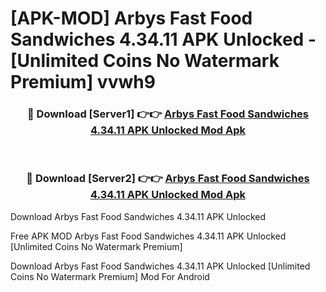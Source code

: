 # [APK-MOD] Arbys Fast Food Sandwiches 4.34.11 APK Unlocked - [Unlimited Coins No Watermark Premium] vvwh9



<div align="center">
<h3>🔴 Download [Server1] 👉👉 <a href="https://momento.my/?title=Arbys_Fast_Food_Sandwiches_4.34.11_APK_Unlocked">Arbys Fast Food Sandwiches 4.34.11 APK Unlocked Mod Apk</a></h3><br>

<h3>🔴 Download [Server2] 👉👉 <a href="https://momento.my/?title=Arbys_Fast_Food_Sandwiches_4.34.11_APK_Unlocked">Arbys Fast Food Sandwiches 4.34.11 APK Unlocked Mod Apk</a></h3>
</div>



Download Arbys Fast Food Sandwiches 4.34.11 APK Unlocked 

Free APK MOD Arbys Fast Food Sandwiches 4.34.11 APK Unlocked [Unlimited Coins No Watermark Premium]

Download Arbys Fast Food Sandwiches 4.34.11 APK Unlocked [Unlimited Coins No Watermark Premium] Mod For Android
